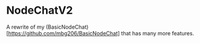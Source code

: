 # NodeChatV2
A rewrite of my (BasicNodeChat)[https://github.com/mbg206/BasicNodeChat] that has many more features.
